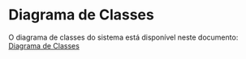 # Diagrama de Classes
O diagrama de classes do sistema está disponível neste documento:
[Diagrama de Classes](./export/modelagem/diagrama-classes.png)
